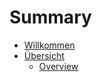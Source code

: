 # Summary

* [Willkommen](readme.md)
* [Übersicht](V2/Users/01/inhalt.md)
   * [Overview](V2/Users/01/overview.md)

